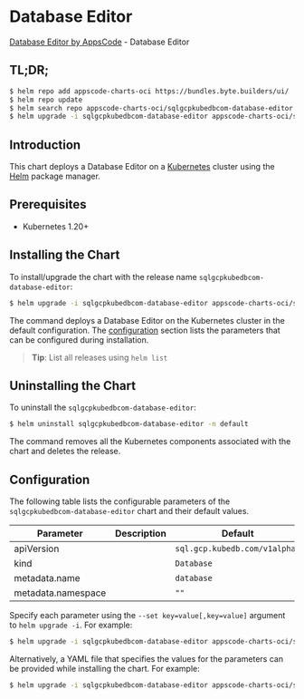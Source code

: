 # Database Editor

[Database Editor by AppsCode](https://appscode.com) - Database Editor

## TL;DR;

```bash
$ helm repo add appscode-charts-oci https://bundles.byte.builders/ui/
$ helm repo update
$ helm search repo appscode-charts-oci/sqlgcpkubedbcom-database-editor --version=v0.5.0
$ helm upgrade -i sqlgcpkubedbcom-database-editor appscode-charts-oci/sqlgcpkubedbcom-database-editor -n default --create-namespace --version=v0.5.0
```

## Introduction

This chart deploys a Database Editor on a [Kubernetes](http://kubernetes.io) cluster using the [Helm](https://helm.sh) package manager.

## Prerequisites

- Kubernetes 1.20+

## Installing the Chart

To install/upgrade the chart with the release name `sqlgcpkubedbcom-database-editor`:

```bash
$ helm upgrade -i sqlgcpkubedbcom-database-editor appscode-charts-oci/sqlgcpkubedbcom-database-editor -n default --create-namespace --version=v0.5.0
```

The command deploys a Database Editor on the Kubernetes cluster in the default configuration. The [configuration](#configuration) section lists the parameters that can be configured during installation.

> **Tip**: List all releases using `helm list`

## Uninstalling the Chart

To uninstall the `sqlgcpkubedbcom-database-editor`:

```bash
$ helm uninstall sqlgcpkubedbcom-database-editor -n default
```

The command removes all the Kubernetes components associated with the chart and deletes the release.

## Configuration

The following table lists the configurable parameters of the `sqlgcpkubedbcom-database-editor` chart and their default values.

|     Parameter      | Description |                 Default                  |
|--------------------|-------------|------------------------------------------|
| apiVersion         |             | <code>sql.gcp.kubedb.com/v1alpha1</code> |
| kind               |             | <code>Database</code>                    |
| metadata.name      |             | <code>database</code>                    |
| metadata.namespace |             | <code>""</code>                          |


Specify each parameter using the `--set key=value[,key=value]` argument to `helm upgrade -i`. For example:

```bash
$ helm upgrade -i sqlgcpkubedbcom-database-editor appscode-charts-oci/sqlgcpkubedbcom-database-editor -n default --create-namespace --version=v0.5.0 --set apiVersion=sql.gcp.kubedb.com/v1alpha1
```

Alternatively, a YAML file that specifies the values for the parameters can be provided while
installing the chart. For example:

```bash
$ helm upgrade -i sqlgcpkubedbcom-database-editor appscode-charts-oci/sqlgcpkubedbcom-database-editor -n default --create-namespace --version=v0.5.0 --values values.yaml
```

